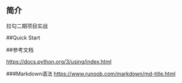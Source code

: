 ## 简介

拉勾二期项目实战

##Quick Start

##参考文档

https://docs.python.org/3/using/index.html

###Markdown语法
https://www.runoob.com/markdown/md-title.html